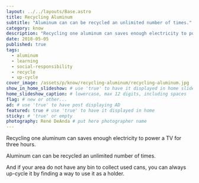 ```yaml
---
layout: ../../layouts/Base.astro
title: Recycling Aluminum
subtitle: "Aluminum can can be recycled an unlimited number of times."
category: know
description: "Recycling one aluminum can saves enough electricity to power a TV for three hours. Aluminum can can be recycled an unlimited number of times. And if your area..."
date: 2018-05-05
published: true
tags:
  - aluminum
  - learning
  - social-responsibility
  - recycle
  - up-cycle
cover_image: /assets/p/know/recycling-aluminum/recycling-aluminum.jpg
show_in_home_slideshow: # use 'true' to have it displayed in home slideshow
home_slideshow_caption: # lowercase, max 12 digits, including spaces
flag: # new or other...
ad: # use 'true' to have post displaying AD
featured: true # use 'true' to have it displayed in home
sticky: # 'true' or empty
photography: René DeAnda # put here photographer name
---
```


Recycling one aluminum can saves enough electricity to power a TV for three hours.

Aluminum can can be recycled an unlimited number of times.

And if your area do not have any bin to collect used cans, you can always up-cycle it by finding a way to use it as a holder.
